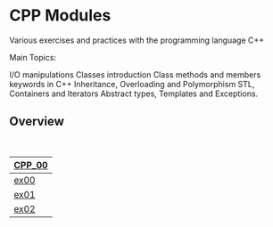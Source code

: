 # CPP Modules
Various exercises and practices with the programming language C++

Main Topics:

I/O manipulations
Classes introduction
Class methods and members keywords in C++
Inheritance, Overloading and Polymorphism
STL, Containers and Iterators
Abstract types, Templates and Exceptions.

## Overview

<br>


[CPP_00](https://github.com/FVNRLS/cpp_modules/tree/main/CPP_00) |
|-------------|
[ex00](https://github.com/FVNRLS/cpp_modules/tree/main/CPP_00/ex00) | 
[ex01](https://github.com/FVNRLS/cpp_modules/tree/main/CPP_00/ex01) | 
[ex02](https://github.com/FVNRLS/cpp_modules/tree/main/CPP_00/ex02) | 

